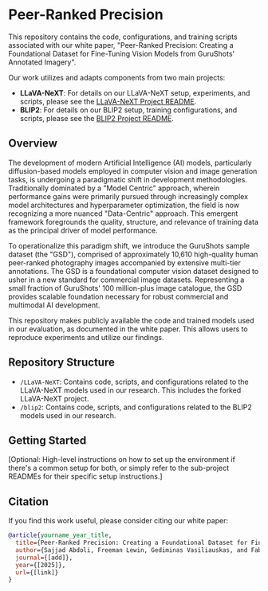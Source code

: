 # Peer-Ranked Precision

This repository contains the code, configurations, and training scripts associated with our white paper, "Peer-Ranked Precision: Creating a Foundational Dataset for Fine-Tuning Vision Models from GuruShots' Annotated Imagery".

Our work utilizes and adapts components from two main projects:
*   **LLaVA-NeXT**: For details on our LLaVA-NeXT setup, experiments, and scripts, please see the [LLaVA-NeXT Project README](./LLaVA-NeXT/README.md).
*   **BLIP2**: For details on our BLIP2 setup, training configurations, and scripts, please see the [BLIP2 Project README](./blip2/README.md).

## Overview
The development of modern Artificial Intelligence (AI) models, particularly diffusion-based models employed in computer vision and image generation tasks, is undergoing a paradigmatic shift in development methodologies. Traditionally dominated by a "Model Centric" approach, wherein performance gains were primarily pursued through increasingly complex model architectures and hyperparameter optimization, the field is now recognizing a more nuanced "Data-Centric" approach. This emergent framework foregrounds the quality, structure, and relevance of training data as the principal driver of model performance.

To operationalize this paradigm shift, we introduce the GuruShots sample dataset (the "GSD"), comprised of approximately 10,610 high-quality human peer-ranked photography images accompanied by extensive multi-tier annotations. The GSD is a foundational computer vision dataset designed to usher in a new standard for commercial image datasets. Representing a small fraction of GuruShots' 100 million-plus image catalogue, the GSD provides scalable foundation necessary for robust commercial and multimodal AI development.

This repository makes publicly available the code and trained models used in our evaluation, as documented in the white paper. This allows users to reproduce experiments and utilize our findings.

## Repository Structure
- `/LLaVA-NeXT`: Contains code, scripts, and configurations related to the LLaVA-NeXT models used in our research. This includes the forked LLaVA-NeXT project.
- `/blip2`: Contains code, scripts, and configurations related to the BLIP2 models used in our research.

## Getting Started
[Optional: High-level instructions on how to set up the environment if there's a common setup for both, or simply refer to the sub-project READMEs for their specific setup instructions.]

## Citation
If you find this work useful, please consider citing our white paper:
```bibtex
@article{yourname_year_title,
  title={Peer-Ranked Precision: Creating a Foundational Dataset for Fine-Tuning Vision Models from GuruShots' Annotated Imagery},
  author={Sajjad Abdoli, Freeman Lewin, Gediminas Vasiliauskas, and Fabian Schonholz},
  journal={[add]},
  year={[2025]},
  url={[link]}
}
```
